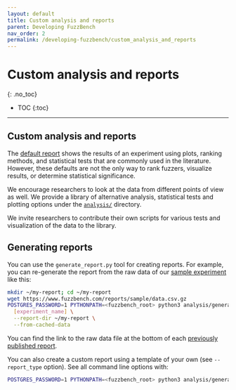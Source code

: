 ```yaml
---
layout: default
title: Custom analysis and reports
parent: Developing FuzzBench
nav_order: 2
permalink: /developing-fuzzbench/custom_analysis_and_reports
---
```


# Custom analysis and reports
{: .no_toc}

- TOC
{:toc}

---

## Custom analysis and reports

The [default report]({{site.baseurl}}/reference/report/) shows the results of an
experiment using plots, ranking methods, and statistical tests that are commonly
used in the literature. However, these defaults are not the only way to rank
fuzzers, visualize results, or determine statistical significance.

We encourage researchers to look at the data from different points of view as
well. We provide a library of alternative analysis, statistical tests and
plotting options under the
[`analysis/`](https://github.com/google/fuzzbench/tree/master/analysis)
directory.

We invite researchers to contribute their own scripts for various tests and
visualization of the data to the library.

## Generating reports

You can use the `generate_report.py` tool for creating reports. For example, you
can re-generate the report from the raw data of our [sample
experiment](https://www.fuzzbench.com/reports/sample/index.html) like this:

```bash
mkdir ~/my-report; cd ~/my-report
wget https://www.fuzzbench.com/reports/sample/data.csv.gz
POSTGRES_PASSWORD=1 PYTHONPATH=<fuzzbench_root> python3 analysis/generate_report.py \
  [experiment_name] \
  --report-dir ~/my-report \
  --from-cached-data
```

You can find the link to the raw data file at the bottom of each [previously
published report](https://www.fuzzbench.com/reports/index.html).

You can also create a custom report using a template of your own (see
`--report_type` option). See all command line options with:

```bash
POSTGRES_PASSWORD=1 PYTHONPATH=<fuzzbench_root> python3 analysis/generate_report.py --help
```
